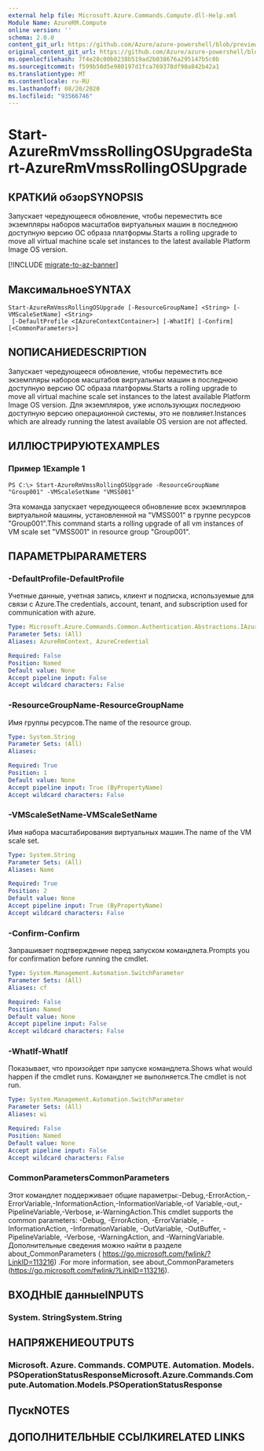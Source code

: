 ```yaml
---
external help file: Microsoft.Azure.Commands.Compute.dll-Help.xml
Module Name: AzureRM.Compute
online version: ''
schema: 2.0.0
content_git_url: https://github.com/Azure/azure-powershell/blob/preview/src/ResourceManager/Compute/Commands.Compute/help/Start-AzureRmVmssRollingOSUpgrade.md
original_content_git_url: https://github.com/Azure/azure-powershell/blob/preview/src/ResourceManager/Compute/Commands.Compute/help/Start-AzureRmVmssRollingOSUpgrade.md
ms.openlocfilehash: 7f4e28c00b0238b519ad2b038676a295147b5c0b
ms.sourcegitcommit: f599b50d5e980197d1fca769378df90a842b42a1
ms.translationtype: MT
ms.contentlocale: ru-RU
ms.lasthandoff: 08/20/2020
ms.locfileid: "93566746"
---
```

# <span data-ttu-id="c89ba-101">Start-AzureRmVmssRollingOSUpgrade</span><span class="sxs-lookup"><span data-stu-id="c89ba-101">Start-AzureRmVmssRollingOSUpgrade</span></span>

## <span data-ttu-id="c89ba-102">КРАТКИй обзор</span><span class="sxs-lookup"><span data-stu-id="c89ba-102">SYNOPSIS</span></span>
<span data-ttu-id="c89ba-103">Запускает чередующееся обновление, чтобы переместить все экземпляры наборов масштабов виртуальных машин в последнюю доступную версию ОС образа платформы.</span><span class="sxs-lookup"><span data-stu-id="c89ba-103">Starts a rolling upgrade to move all virtual machine scale set instances to the latest available Platform Image OS version.</span></span>

[!INCLUDE [migrate-to-az-banner](../../includes/migrate-to-az-banner.md)]

## <span data-ttu-id="c89ba-104">Максимальное</span><span class="sxs-lookup"><span data-stu-id="c89ba-104">SYNTAX</span></span>

```
Start-AzureRmVmssRollingOSUpgrade [-ResourceGroupName] <String> [-VMScaleSetName] <String>
 [-DefaultProfile <IAzureContextContainer>] [-WhatIf] [-Confirm] [<CommonParameters>]
```

## <span data-ttu-id="c89ba-105">NОПИСАНИЕ</span><span class="sxs-lookup"><span data-stu-id="c89ba-105">DESCRIPTION</span></span>
<span data-ttu-id="c89ba-106">Запускает чередующееся обновление, чтобы переместить все экземпляры наборов масштабов виртуальных машин в последнюю доступную версию ОС образа платформы.</span><span class="sxs-lookup"><span data-stu-id="c89ba-106">Starts a rolling upgrade to move all virtual machine scale set instances to the latest available Platform Image OS version.</span></span>
<span data-ttu-id="c89ba-107">Для экземпляров, уже использующих последнюю доступную версию операционной системы, это не повлияет.</span><span class="sxs-lookup"><span data-stu-id="c89ba-107">Instances which are already running the latest available OS version are not affected.</span></span>

## <span data-ttu-id="c89ba-108">ИЛЛЮСТРИРУЮТ</span><span class="sxs-lookup"><span data-stu-id="c89ba-108">EXAMPLES</span></span>

### <span data-ttu-id="c89ba-109">Пример 1</span><span class="sxs-lookup"><span data-stu-id="c89ba-109">Example 1</span></span>
```
PS C:\> Start-AzureRmVmssRollingOSUpgrade -ResourceGroupName "Group001" -VMScaleSetName "VMSS001"
```

<span data-ttu-id="c89ba-110">Эта команда запускает чередующееся обновление всех экземпляров виртуальной машины, установленной на "VMSS001" в группе ресурсов "Group001".</span><span class="sxs-lookup"><span data-stu-id="c89ba-110">This command starts a rolling upgrade of all vm instances of VM scale set "VMSS001" in resource group "Group001".</span></span>

## <span data-ttu-id="c89ba-111">ПАРАМЕТРЫ</span><span class="sxs-lookup"><span data-stu-id="c89ba-111">PARAMETERS</span></span>

### <span data-ttu-id="c89ba-112">-DefaultProfile</span><span class="sxs-lookup"><span data-stu-id="c89ba-112">-DefaultProfile</span></span>
<span data-ttu-id="c89ba-113">Учетные данные, учетная запись, клиент и подписка, используемые для связи с Azure.</span><span class="sxs-lookup"><span data-stu-id="c89ba-113">The credentials, account, tenant, and subscription used for communication with azure.</span></span>

```yaml
Type: Microsoft.Azure.Commands.Common.Authentication.Abstractions.IAzureContextContainer
Parameter Sets: (All)
Aliases: AzureRmContext, AzureCredential

Required: False
Position: Named
Default value: None
Accept pipeline input: False
Accept wildcard characters: False
```

### <span data-ttu-id="c89ba-114">-ResourceGroupName</span><span class="sxs-lookup"><span data-stu-id="c89ba-114">-ResourceGroupName</span></span>
<span data-ttu-id="c89ba-115">Имя группы ресурсов.</span><span class="sxs-lookup"><span data-stu-id="c89ba-115">The name of the resource group.</span></span>

```yaml
Type: System.String
Parameter Sets: (All)
Aliases: 

Required: True
Position: 1
Default value: None
Accept pipeline input: True (ByPropertyName)
Accept wildcard characters: False
```

### <span data-ttu-id="c89ba-116">-VMScaleSetName</span><span class="sxs-lookup"><span data-stu-id="c89ba-116">-VMScaleSetName</span></span>
<span data-ttu-id="c89ba-117">Имя набора масштабирования виртуальных машин.</span><span class="sxs-lookup"><span data-stu-id="c89ba-117">The name of the VM scale set.</span></span>

```yaml
Type: System.String
Parameter Sets: (All)
Aliases: Name

Required: True
Position: 2
Default value: None
Accept pipeline input: True (ByPropertyName)
Accept wildcard characters: False
```

### <span data-ttu-id="c89ba-118">-Confirm</span><span class="sxs-lookup"><span data-stu-id="c89ba-118">-Confirm</span></span>
<span data-ttu-id="c89ba-119">Запрашивает подтверждение перед запуском командлета.</span><span class="sxs-lookup"><span data-stu-id="c89ba-119">Prompts you for confirmation before running the cmdlet.</span></span>

```yaml
Type: System.Management.Automation.SwitchParameter
Parameter Sets: (All)
Aliases: cf

Required: False
Position: Named
Default value: None
Accept pipeline input: False
Accept wildcard characters: False
```

### <span data-ttu-id="c89ba-120">-WhatIf</span><span class="sxs-lookup"><span data-stu-id="c89ba-120">-WhatIf</span></span>
<span data-ttu-id="c89ba-121">Показывает, что произойдет при запуске командлета.</span><span class="sxs-lookup"><span data-stu-id="c89ba-121">Shows what would happen if the cmdlet runs.</span></span>
<span data-ttu-id="c89ba-122">Командлет не выполняется.</span><span class="sxs-lookup"><span data-stu-id="c89ba-122">The cmdlet is not run.</span></span>

```yaml
Type: System.Management.Automation.SwitchParameter
Parameter Sets: (All)
Aliases: wi

Required: False
Position: Named
Default value: None
Accept pipeline input: False
Accept wildcard characters: False
```

### <span data-ttu-id="c89ba-123">CommonParameters</span><span class="sxs-lookup"><span data-stu-id="c89ba-123">CommonParameters</span></span>
<span data-ttu-id="c89ba-124">Этот командлет поддерживает общие параметры:-Debug,-ErrorAction,-ErrorVariable,-InformationAction,-InformationVariable,-of Variable,-out,-PipelineVariable,-Verbose, и-WarningAction.</span><span class="sxs-lookup"><span data-stu-id="c89ba-124">This cmdlet supports the common parameters: -Debug, -ErrorAction, -ErrorVariable, -InformationAction, -InformationVariable, -OutVariable, -OutBuffer, -PipelineVariable, -Verbose, -WarningAction, and -WarningVariable.</span></span> <span data-ttu-id="c89ba-125">Дополнительные сведения можно найти в разделе about_CommonParameters ( https://go.microsoft.com/fwlink/?LinkID=113216) .</span><span class="sxs-lookup"><span data-stu-id="c89ba-125">For more information, see about_CommonParameters (https://go.microsoft.com/fwlink/?LinkID=113216).</span></span>

## <span data-ttu-id="c89ba-126">ВХОДНЫЕ данные</span><span class="sxs-lookup"><span data-stu-id="c89ba-126">INPUTS</span></span>

### <span data-ttu-id="c89ba-127">System. String</span><span class="sxs-lookup"><span data-stu-id="c89ba-127">System.String</span></span>

## <span data-ttu-id="c89ba-128">НАПРЯЖЕНИЕ</span><span class="sxs-lookup"><span data-stu-id="c89ba-128">OUTPUTS</span></span>

### <span data-ttu-id="c89ba-129">Microsoft. Azure. Commands. COMPUTE. Automation. Models. PSOperationStatusResponse</span><span class="sxs-lookup"><span data-stu-id="c89ba-129">Microsoft.Azure.Commands.Compute.Automation.Models.PSOperationStatusResponse</span></span>

## <span data-ttu-id="c89ba-130">Пуск</span><span class="sxs-lookup"><span data-stu-id="c89ba-130">NOTES</span></span>

## <span data-ttu-id="c89ba-131">ДОПОЛНИТЕЛЬНЫЕ ССЫЛКИ</span><span class="sxs-lookup"><span data-stu-id="c89ba-131">RELATED LINKS</span></span>

